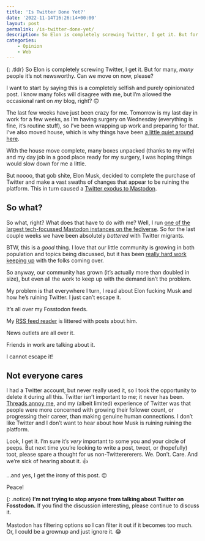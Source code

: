 ```yaml
---
title: 'Is Twitter Done Yet?'
date: '2022-11-14T16:26:14+00:00'
layout: post
permalink: /is-twitter-done-yet/
description: So Elon is completely screwing Twitter, I get it. But for many, *many* people it’s not newsworthy. Can we move on now, please?
categories:
    - Opinion
    - Web
---
```

{: .tldr}
So Elon is completely screwing Twitter, I get it. But for many, *many* people it’s not newsworthy. Can we move on now, please?

I want to start by saying this is a completely selfish and purely opinionated post. I know many folks will disagree with me, but I’m allowed the occasional rant on *my* blog, right? 🙃

The last few weeks have just been crazy for me. Tomorrow is my last day in work for a few weeks, as I’m having surgery on Wednesday (everything is fine, it’s routine stuff), so I’ve been wrapping up work and preparing for that. I’ve also moved house, which is why things have been [a little quiet around here](/its-all-gone-quiet-over-here/).

With the house move complete, many boxes unpacked (thanks to my wife) and my day job in a good place ready for my surgery, I was hoping things would slow down for me a little.

But noooo, that gob shite, Elon Musk, decided to complete the purchase of Twitter and make a vast swaths of changes that appear to be ruining the platform. This in turn caused a [Twitter exodus to Mastodon](https://www.wired.com/story/twitter-users-mastodon-meltdown/).

## So what?

So what, right? What does that have to do with me? Well, I run [one of the largest tech-focussed Mastodon instances on the fediverse](https://fosstodon.org). So for the last couple weeks we have been absolutely *battered* with Twitter migrants.

BTW, this is a *good* thing. I love that our little community is growing in both population and topics being discussed, but it has been [really hard work keeping up](https://hub.fosstodon.org/fosstodon-vs-twitter-round-2/) with the folks coming over.

So anyway, our community has grown (it’s actually more than doubled in size), but even all the work to keep up with the demand isn’t the problem.

My problem is that everywhere I turn, I read about Elon fucking Musk and how he’s ruining Twitter. I just can’t escape it.

It’s all over my Fosstodon feeds.

My [RSS feed reader](/please-add-rss-support-to-your-site/) is littered with posts about him.

News outlets are all over it.

Friends in work are talking about it.

I cannot escape it!

## Not everyone cares

I had a Twitter account, but never really used it, so I took the opportunity to delete it during all this. Twitter isn’t important to me; it never has been. [Threads annoy me](/forget-twitter-threads-write-a-blog-post-instead/), and my (albeit limited) experience of Twitter was that people were more concerned with growing their follower count, or progressing their career, than making genuine human connections. I don’t like Twitter and I don’t want to hear about how Musk is ruining ruining the platform.

Look, I get it. I’m sure it’s *very* important to some you and your circle of peeps. But next time you’re looking to write a post, tweet, or (hopefully) toot, please spare a thought for us non-Twitterererers. We. Don’t. Care. And we’re sick of hearing about it. 👍

…and yes, I get the irony of this post. 🙃

Peace!

{: .notice}
**I’m not trying to stop anyone from talking about Twitter on Fosstodon.** If you find the discussion interesting, please continue to discuss it.  
<br>Mastodon has filtering options so I can filter it out if it becomes too much. Or, I could be a grownup and just ignore it. 😂